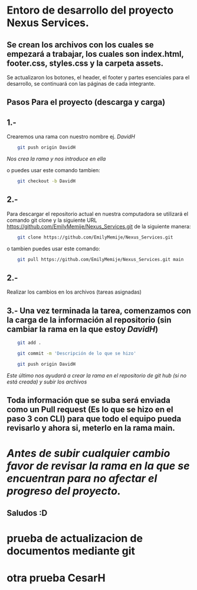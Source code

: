 # Entoro de desarrollo del proyecto Nexus Services.

## Se crean los archivos con los cuales se empezará a trabajar, los cuales son index.html, footer.css, styles.css y la carpeta assets.

Se actualizaron los botones, el header, el footer y partes esenciales para el desarrollo, se continuará con las páginas de cada integrante.


## Pasos Para el proyecto (descarga y carga)
## 1.-
Crearemos una rama con nuestro nombre ej. *DavidH*
```Bash
    git push origin DavidH
```
*Nos crea la rama y nos introduce en ella*

o puedes usar este comando tambien:
```Bash
    git checkout -b DavidH
```

## 2.-
Para descargar el repositorio actual en nuestra computadora se utilizará el comando git clone y la siguiente URL https://github.com/EmilyMemije/Nexus_Services.git
de la siguiente manera:

```Bash
    git clone https://github.com/EmilyMemije/Nexus_Services.git
```

o tambien puedes usar este comando:

```Bash
    git pull https://github.com/EmilyMemije/Nexus_Services.git main
```

## 2.- 
Realizar los cambios en los archivos (tareas asignadas)

## 3.- Una vez terminada la tarea, comenzamos con la carga de la información al repositorio (sin cambiar la rama en la que estoy *DavidH*)

```bash
    git add .
```
```bash
    git commit -m 'Descripción de lo que se hizo'
```
```bash
    git push origin DavidH
```
*Este último nos ayudará a crear la rama en el repositorio de git hub (si no está creada) y subir los archivos*

## Toda información que se suba será enviada como un Pull request (Es lo que se hizo en el paso 3 con CLI) para que todo el equipo pueda revisarlo y ahora si, meterlo en la rama main.


# *Antes de subir cualquier cambio favor de revisar la rama en la que se encuentran para no afectar el progreso del proyecto.*

## Saludos :D

# prueba de actualizacion de documentos mediante git

# otra prueba CesarH